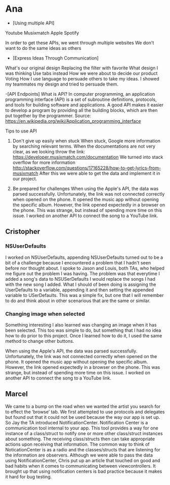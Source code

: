 # Ana
- [Using multiple API]

Youtube
Musixmatch
Apple
Spotify

In order to get these APIs, we went through multiple websites
We don't want to do the same ideas as others

- [Express Ideas Through Communication]

What's our original design
Replacing the filter with favorite
What design I was thinking
Use tabs instead
How we were about to decide our product
Voting
How I use language to persuade others to take my ideas.
I showed my teammates my design and tried to persuade them.

-[API Endpoints] 
What is API?
In computer programming, an application programming interface (API) is a set of subroutine definitions, protocols, and tools for building software and applications. A good API makes it easier to develop a program by providing all the building blocks, which are then put together by the programmer.
Source: https://en.wikipedia.org/wiki/Application_programming_interface

Tips to use API

1. Don't give up easily when stuck
When stuck, Google more information by searching relevant terms. 
    When the documentations are not very clear, as we looking throw the link:
    https://developer.musixmatch.com/documentation
    We turned into stack overflow for more information
    http://stackoverflow.com/questions/17165228/how-to-get-lyrics-from-musixmatch
    After this we were able to get the data and implement it in our project.

2. Be prepared for challenges
When using the Apple's API, the data was parsed successfully. Unfortunately, the link was not connected correctly when opened on the phone. It opened the music app without opening the specific album. However, the link opened expectedly in a browser on the phone. This was strange, but instead of spending more time on this issue. I worked on another API to connect the song to a YouTube link. 


## Cristopher 

### NSUserDefaults

I worked on NSUserDefaults, appending NSUserDefaults turned out to be a bit of a challenge because I encountered a problem that I hadn't seen before nor thought about. I spoke to Jason and Louis, both TAs, who helped me figure out the problem I was having. The problem was that everytime I added a song's data to NSUSerDefaults I would replace the songs I had with the new song I added. What I should of been doing is assigning the UserDefaults to a variable, appending it and then setting the appended variable to USerDefaults. This was a simple fix, but one that I will remember to do and think about in other scenarious that are the same or similar.

### Changing image when selected

Something interesting I also learned was changing an image when it has been selected. This too was simple to do, but something that I had no idea how to do prior to this project. Once I learned how to do it, I used the same method to change other buttons. 

When using the Apple's API, the data was parsed successfully. Unfortunately, the link was not connected correctly when opened on the phone. It opened the music app without opening the specific album. However, the link opened expectedly in a browser on the phone. This was strange, but instead of spending more time on this issue. I worked on another API to connect the song to a YouTube link. 



## Marcel

We came to a bump on the road when we wanted the artist you search for to effect the ‘browse’ tab. We first attempted to use protocols and delegates but found out that it could not be used because the way our app is set up.  So Jay the TA introduced NotificationCenter. Notification Center is a communication tool internal to your app. This tool provides a way for one instance of a class/struct to notify one or more other class/struct instances about something.  The receiving class/structs then can take appropriate actions upon receiving that information. The common way to think of NoticationCenter is as a radio and the classes/structs that are listening for the information are observers.  Although we were able to pass the data using NotificationCenter, Chris put up an article that touched on good and bad habits when it comes to communicating between viewcontrollers. It brought up that using notification centers is bad practice because it makes it hard for bug testing.
